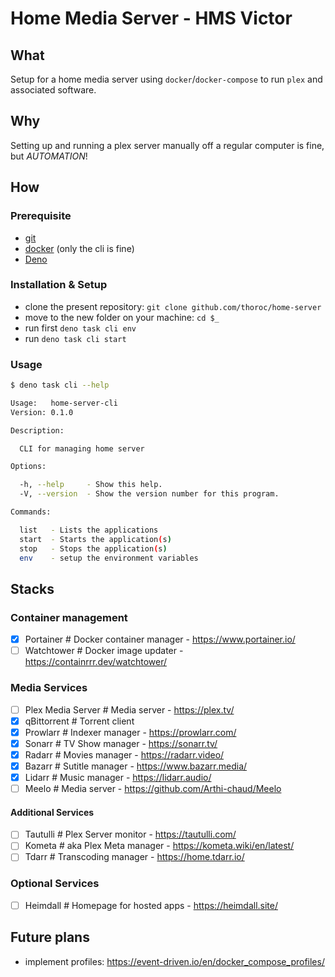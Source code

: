 # Home Media Server - HMS Victor

## What

Setup for a home media server using `docker`/`docker-compose` to run `plex` and
associated software.

## Why

Setting up and running a plex server manually off a regular computer is fine,
but _AUTOMATION_!

## How

### Prerequisite

- [git](https://git-scm.com/)
- [docker](https://www.docker.com/) (only the cli is fine)
- [Deno](https://deno.com/)

### Installation & Setup

- clone the present repository: `git clone github.com/thoroc/home-server`
- move to the new folder on your machine: `cd $_`
- run first `deno task cli env`
- run `deno task cli start`

### Usage

```bash
$ deno task cli --help

Usage:   home-server-cli
Version: 0.1.0          

Description:

  CLI for managing home server

Options:

  -h, --help     - Show this help.                            
  -V, --version  - Show the version number for this program.  

Commands:

  list   - Lists the applications         
  start  - Starts the application(s)         
  stop   - Stops the application(s)          
  env    - setup the environment variables
```

## Stacks

### Container management

- [x] Portainer # Docker container manager - <https://www.portainer.io/>
- [ ] Watchtower # Docker image updater - <https://containrrr.dev/watchtower/>

### Media Services

- [ ] Plex Media Server # Media server - <https://plex.tv/>
- [x] qBittorrent # Torrent client
- [x] Prowlarr # Indexer manager - <https://prowlarr.com/>
- [x] Sonarr # TV Show manager - <https://sonarr.tv/>
- [x] Radarr # Movies manager - <https://radarr.video/>
- [x] Bazarr # Sutitle manager - <https://www.bazarr.media/>
- [x] Lidarr # Music manager - <https://lidarr.audio/>
- [ ] Meelo # Media server - <https://github.com/Arthi-chaud/Meelo>

#### Additional Services

- [ ] Tautulli # Plex Server monitor - <https://tautulli.com/>
- [ ] Kometa # aka Plex Meta manager - <https://kometa.wiki/en/latest/>
- [ ] Tdarr # Transcoding manager - <https://home.tdarr.io/>

### Optional Services

- [ ] Heimdall # Homepage for hosted apps - <https://heimdall.site/>

## Future plans

- implement profiles: <https://event-driven.io/en/docker_compose_profiles/>
